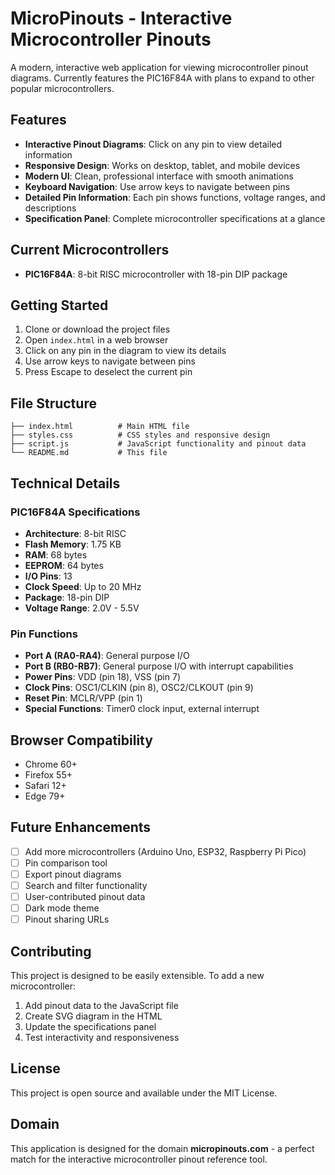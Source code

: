 # MicroPinouts - Interactive Microcontroller Pinouts

A modern, interactive web application for viewing microcontroller pinout diagrams. Currently features the PIC16F84A with plans to expand to other popular microcontrollers.

## Features

- **Interactive Pinout Diagrams**: Click on any pin to view detailed information
- **Responsive Design**: Works on desktop, tablet, and mobile devices
- **Modern UI**: Clean, professional interface with smooth animations
- **Keyboard Navigation**: Use arrow keys to navigate between pins
- **Detailed Pin Information**: Each pin shows functions, voltage ranges, and descriptions
- **Specification Panel**: Complete microcontroller specifications at a glance

## Current Microcontrollers

- **PIC16F84A**: 8-bit RISC microcontroller with 18-pin DIP package

## Getting Started

1. Clone or download the project files
2. Open `index.html` in a web browser
3. Click on any pin in the diagram to view its details
4. Use arrow keys to navigate between pins
5. Press Escape to deselect the current pin

## File Structure

```
├── index.html          # Main HTML file
├── styles.css          # CSS styles and responsive design
├── script.js           # JavaScript functionality and pinout data
└── README.md           # This file
```

## Technical Details

### PIC16F84A Specifications
- **Architecture**: 8-bit RISC
- **Flash Memory**: 1.75 KB
- **RAM**: 68 bytes
- **EEPROM**: 64 bytes
- **I/O Pins**: 13
- **Clock Speed**: Up to 20 MHz
- **Package**: 18-pin DIP
- **Voltage Range**: 2.0V - 5.5V

### Pin Functions
- **Port A (RA0-RA4)**: General purpose I/O
- **Port B (RB0-RB7)**: General purpose I/O with interrupt capabilities
- **Power Pins**: VDD (pin 18), VSS (pin 7)
- **Clock Pins**: OSC1/CLKIN (pin 8), OSC2/CLKOUT (pin 9)
- **Reset Pin**: MCLR/VPP (pin 1)
- **Special Functions**: Timer0 clock input, external interrupt

## Browser Compatibility

- Chrome 60+
- Firefox 55+
- Safari 12+
- Edge 79+

## Future Enhancements

- [ ] Add more microcontrollers (Arduino Uno, ESP32, Raspberry Pi Pico)
- [ ] Pin comparison tool
- [ ] Export pinout diagrams
- [ ] Search and filter functionality
- [ ] User-contributed pinout data
- [ ] Dark mode theme
- [ ] Pinout sharing URLs

## Contributing

This project is designed to be easily extensible. To add a new microcontroller:

1. Add pinout data to the JavaScript file
2. Create SVG diagram in the HTML
3. Update the specifications panel
4. Test interactivity and responsiveness

## License

This project is open source and available under the MIT License.

## Domain

This application is designed for the domain **micropinouts.com** - a perfect match for the interactive microcontroller pinout reference tool.
